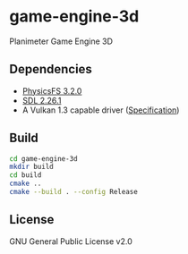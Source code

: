 # game-engine-3d
Planimeter Game Engine 3D

## Dependencies
* [PhysicsFS 3.2.0](https://github.com/icculus/physfs/releases/tag/release-3.2.0)
* [SDL 2.26.1](https://github.com/libsdl-org/SDL/releases/tag/release-2.26.1)
* A Vulkan 1.3 capable driver ([Specification](https://registry.khronos.org/vulkan/specs/1.3-extensions/html/index.html))

## Build
```sh
cd game-engine-3d
mkdir build
cd build
cmake ..
cmake --build . --config Release
```

## License
GNU General Public License v2.0
